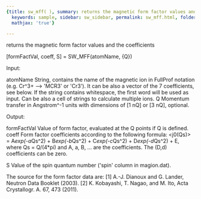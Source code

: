```yaml
---
{title: sw_mff( ), summary: returns the magnetic form factor values and the coefficients,
  keywords: sample, sidebar: sw_sidebar, permalink: sw_mff.html, folder: swfiles,
  mathjax: 'true'}

---
```

returns the magnetic form factor values and the coefficients
 
[formFactVal, coeff, S] = SW_MFF(atomName, {Q})
 
Input:
 
atomName      String, contains the name of the magnetic ion in FullProf
              notation (e.g. Cr^3+ --> 'MCR3' or 'Cr3'). It can be also a
              vector of the 7 coefficients, see below. If the string
              contains whitespace, the first word will be used as input.
              Can be also a cell of strings to calculate multiple ions.
Q             Momentum transfer in Angstrom^-1 units with dimensions of
              [1 nQ] or [3 nQ], optional.
 
Output:
 
formFactVal   Value of form factor, evaluated at the Q points if Q is
              defined.
coeff         Form factor coefficients according to the following
              formula:
              <j0(Qs)> = A*exp(-a*Qs^2) + B*exp(-b*Qs^2) + C*exp(-c*Qs^2) + D*exp(-d*Qs^2) + E,
              where Qs = Q/(4*pi) and A, a, B, ... are the coefficients.
              The (D,d) coefficients can be zero.
 
S             Value of the spin quantum number ('spin' column in magion.dat).
 
The source for the form factor data are:
[1] A.-J. Dianoux and G. Lander, Neutron Data Booklet (2003).
[2] K. Kobayashi, T. Nagao, and M. Ito, Acta Crystallogr. A. 67, 473 (2011).
 

